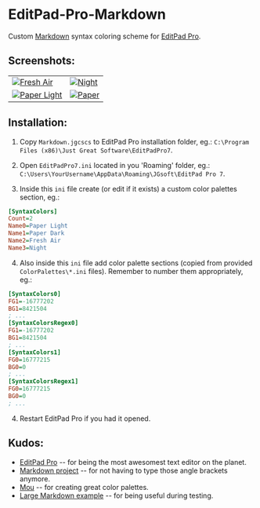 EditPad-Pro-Markdown
====================

Custom [Markdown][md-homepage] syntax coloring scheme for [EditPad Pro][editpad-homepage].

Screenshots:
------------

<table>
  <tr>
    <td>
      <a href="https://lh3.googleusercontent.com/-DPNPuxj_E_k/UBlyPZ20HcI/AAAAAAAACDI/0nf9FfPf288/s1024/ss-fresh-air.png">
        <img src="https://lh3.googleusercontent.com/-DPNPuxj_E_k/UBlyPZ20HcI/AAAAAAAACDI/0nf9FfPf288/s288/ss-fresh-air.png" alt="Fresh Air" />
      </a>
    </td>
    <td>
      <a href="https://lh5.googleusercontent.com/-eZYMpLgpqFY/UBlyPd7emPI/AAAAAAAACDM/ECr6D3fbyoE/s1024/ss-night.png">
        <img src="https://lh5.googleusercontent.com/-eZYMpLgpqFY/UBlyPd7emPI/AAAAAAAACDM/ECr6D3fbyoE/s288/ss-night.png" alt="Night" />
      </a>
    </td>
  </tr>
  <tr>
    <td>
      <a href="https://lh5.googleusercontent.com/-8iay3b2c0mQ/UBlyP9akdhI/AAAAAAAACDU/bipUTcB4ouA/s1024/ss-paper-light.png">
        <img src="https://lh5.googleusercontent.com/-8iay3b2c0mQ/UBlyP9akdhI/AAAAAAAACDU/bipUTcB4ouA/s288/ss-paper-light.png" alt="Paper Light" />
      </a>
    </td>
    <td>
      <a href="https://lh4.googleusercontent.com/-HWklrPd4qfA/UBlyPQF9i6I/AAAAAAAACDQ/aGmw-xtvmVs/s1024/ss-paper-dark.png">
        <img src="https://lh4.googleusercontent.com/-HWklrPd4qfA/UBlyPQF9i6I/AAAAAAAACDQ/aGmw-xtvmVs/s288/ss-paper-dark.png" alt=Paper Dark"" />
      </a>
    </td>
  </tr>
</table>

Installation:
-------------

  1. Copy `Markdown.jgcscs` to EditPad Pro installation folder, eg.: `C:\Program Files (x86)\Just Great Software\EditPadPro7`.
  
  2. Open `EditPadPro7.ini` located in you 'Roaming' folder, eg.: `C:\Users\YourUsername\AppData\Roaming\JGsoft\EditPad Pro 7`.
  
  3. Inside this `ini` file create (or edit if it exists) a custom color palettes section, eg.:
```ini
[SyntaxColors]
Count=2
Name0=Paper Light
Name1=Paper Dark
Name2=Fresh Air
Name3=Night
```

  4. Also inside this `ini` file add color palette sections (copied from provided `ColorPalettes\*.ini` files). Remember to number them appropriately, eg.:
```ini
[SyntaxColors0]
FG1=-16777202
BG1=8421504
; ...
[SyntaxColorsRegex0]
FG1=-16777202
BG1=8421504
; ...
[SyntaxColors1]
FG0=16777215
BG0=0
; ...
[SyntaxColorsRegex1]
FG0=16777215
BG0=0
; ...
```
  4. Restart EditPad Pro if you had it opened.

Kudos:
------

  - [EditPad Pro][editpad-homepage] -- for being the most awesomest text editor on the planet.
  - [Markdown project][md-homepage] -- for not having to type those angle brackets anymore.
  - [Mou][mou-homepage] -- for creating great color palettes.
  - [Large Markdown example][md-example] -- for being useful during testing.
  
  [editpad-homepage]: http://www.editpadpro.com/
  [md-homepage]: http://daringfireball.net/projects/markdown/
  [mou-homepage]: http://mouapp.com/
  [md-example]: http://www.unexpected-vortices.com/sw/gouda/quick-markdown-example.html
